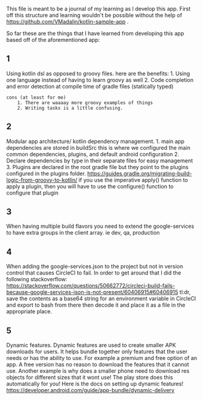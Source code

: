 
This file is meant to be a journal of my learning as I develop this app.
First off this structure and learning wouldn't be possible without the help of
https://github.com/VMadalin/kotlin-sample-app .

So far these are the things that I have learned from developing this app based off
of the aforementioned app:

## 1
Using kotlin dsl as opposed to groovy files.
    here are the benefits:
        1. Using one language instead of having to learn groovy as well
        2. Code completion and error detection at compile time of gradle files (statically typed)

    cons (at least for me)
        1. There are waaaay more groovy examples of things
        2. Writing tasks is a little confusing.

## 2
Modular app architecture/ kotlin dependency management.
    1. main app dependencies are stored in buildSrc
        this is where we configured the main common dependencies, plugins, and default android
        configuration
    2. Declare dependencies by type in their separate files for easy management
    3. Plugins are declared in the root gradle file but they point to the plugins configured
        in the plugins folder.
            https://guides.gradle.org/migrating-build-logic-from-groovy-to-kotlin/
            if you use the imperative apply() function to apply a plugin,
            then you will have to use the configure<T>() function to configure that plugin

## 3
When having multiple build flavors you need to extend the google-services
to have extra groups in the client array. ie dev, qa, production

## 4
When adding the google-services.json to the project but not in version control
that causes CircleCI to fail. In order to get around that I did the following
stackoverflow: https://stackoverflow.com/questions/50662772/circleci-build-fails-because-google-services-json-is-not-present/60406915#60406915
tl:dr, save the contents as a base64 string for an environment variable in CircleCI and export to bash from there
then decode it and place it as a file in the appropriate place.

## 5
Dynamic features.
Dynamic features are used to create smaller APK downloads for users. It helps bundle together only features that
the user needs or has the ability to use. For example a premium and free option of an app. A free version has no
reason to download the features that it cannot use. Another example is why does a smaller phone need to
download res objects for different sizes that it wont use! The play store does this automatically for you!
Here is the docs on setting up dynamic features!
https://developer.android.com/guide/app-bundle/dynamic-delivery
